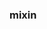 <h3>mixin</h3>

```

```

```

```

```

```

```

```

```

```

```

```

```

```

```

```

```

```

```

```

```

```

```

```
